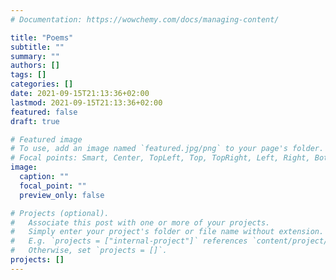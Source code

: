 ```yaml
---
# Documentation: https://wowchemy.com/docs/managing-content/

title: "Poems"
subtitle: ""
summary: ""
authors: []
tags: []
categories: []
date: 2021-09-15T21:13:36+02:00
lastmod: 2021-09-15T21:13:36+02:00
featured: false
draft: true

# Featured image
# To use, add an image named `featured.jpg/png` to your page's folder.
# Focal points: Smart, Center, TopLeft, Top, TopRight, Left, Right, BottomLeft, Bottom, BottomRight.
image:
  caption: ""
  focal_point: ""
  preview_only: false

# Projects (optional).
#   Associate this post with one or more of your projects.
#   Simply enter your project's folder or file name without extension.
#   E.g. `projects = ["internal-project"]` references `content/project/deep-learning/index.md`.
#   Otherwise, set `projects = []`.
projects: []
---
```

